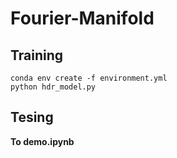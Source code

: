 # Fourier-Manifold

## Training

```
conda env create -f environment.yml
python hdr_model.py
```

## Tesing

**To demo.ipynb**